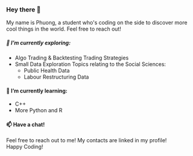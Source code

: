 ### Hey there 👋

My name is Phuong, a student who's coding on the side to discover more cool things in the world. Feel free to reach out! 

##### 🔭 I’m currently exploring: 
- Algo Trading & Backtesting Trading Strategies 
- Small Data Exploration Topics relating to the Social Sciences:
  - Public Health Data
  - Labour Restructuring Data

#### 🌱 I’m currently learning: 
- C++ 
- More Python and R 

#### 📫 Have a chat! 
Feel free to reach out to me! My contacts are linked in my profile! <br> 
Happy Coding! 
